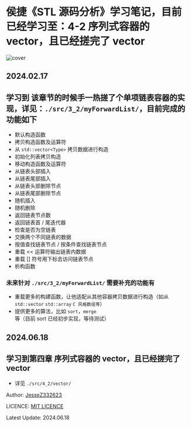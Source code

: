 # 侯捷《STL 源码分析》学习笔记，目前已经学习至：4-2 序列式容器的 vector，且已经搓完了 vector

![cover](https://i0.hdslb.com/bfs/archive/83d95f897ae4d9e52f25d4076bd7daec3946d9d6.jpg@600w_600h_1c.png)

## 2024.02.17

## 学习到 该章节的时候手一热搓了个单项链表容器的实现，详见：`./src/3_2/myForwardList/`，目前完成的功能如下

- 默认构造函数
- 拷贝构造函数及运算符
- 从 `std::vector<Type>` 拷贝数据进行构造
- 初始化列表拷贝构造
- 移动构造函数及运算符
- 从链表头部插入
- 从链表尾部插入
- 从链表头部删除节点
- 从链表尾部删除节点
- 随机插入
- 随机删除
- 返回链表节点数
- 返回链表首 / 尾迭代器
- 检查是否为空链表
- 交换两个不同链表的数据
- 按值查找链表节点 / 按条件查找链表节点
- 重载 << 运算符输出链表内数据
- 重载 [] 符号用下标去访问链表节点
- 析构函数

### 未来针对 `./src/3_2/myForwardList/` 需要补充的功能有

- 重载更多的构建函数，让他适配从其他容器拷贝数据进行构造（如从 `std::vector` `std::array` `C 风格数组等`）
- 提供更多的算法，比如 `sort`，`merge` 等（目前 sort 已经初步实现，等待测试）

## 2024.06.18

## 学习到第四章 序列式容器的 vector，且已经搓完了 vector

- 详见 `./src/4_2/vector/`

Author: [JesseZ332623](https://github.com/JesseZ332623)

LICENCE: [MIT LICENCE](https://opensource.org/license/mit/)

Latest Update: 2024.06.18
